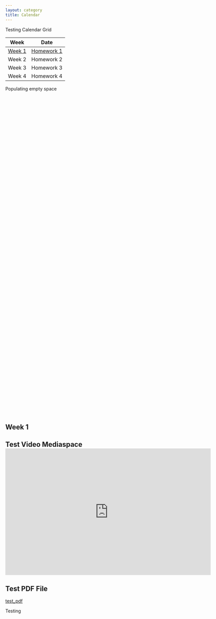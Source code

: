 ```yaml
---
layout: category
title: Calendar
---
```


Testing Calendar Grid
<div class = "Calendar-Grid">
    <table>
        <thead>
          <tr>
            <th>Week</th>
            <th>Date</th>
          </tr>
        </thead>
        <tbody>
          <tr>
            <td><a href="#Week1">Week 1</a></td>
            <td><a href="https://stat400.github.io/PDFs/test/test.pdf" target="_blank">Homework 1</a></td>
          </tr>
          <tr>
            <td>Week 2</td>
            <td>Homework 2</td>
          </tr>
          <tr>
            <td>Week 3</td>
            <td>Homework 3</td>
          </tr>
          <tr>
            <td>Week 4</td>
            <td>Homework 4</td>
          </tr>
        </tbody>
      </table>
    </div>
Populating empty space 
<br><br><br><br><br><br><br><br><br><br><br><br><br><br><br><br><br><br><br><br><br><br><br><br><br><br><br><br><br><br>
<br><br><br><br><br><br><br><br><br><br><br><br><br><br><br><br><br><br><br><br><br><br><br><br><br><br><br><br><br><br>

<h2 id = "Week1"> Week 1 <h2>
Test Video Mediaspace
<iframe id="kmsembed-1_0dxz953f" width="640" height="394" src="https://mediaspace.illinois.edu/embed/secure/iframe/entryId/1_0dxz953f/uiConfId/26883701" class="kmsembed" allowfullscreen webkitallowfullscreen mozAllowFullScreen allow="autoplay *; fullscreen *; encrypted-media *" referrerPolicy="no-referrer-when-downgrade" sandbox="allow-forms allow-same-origin allow-scripts allow-top-navigation allow-pointer-lock allow-popups allow-modals allow-orientation-lock allow-popups-to-escape-sandbox allow-presentation allow-top-navigation-by-user-activation" frameborder="0" title="Kaltura Player"></iframe>

<h2>Test PDF File</h2>
<a href="https://stat400.github.io/PDFs/test/test.pdf" target="_blank">test_pdf</a>

Testing 